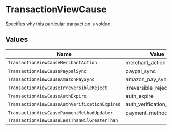 # TransactionViewCause

Specifies why this particular transaction is voided.


## Values

| Name                                          | Value                                         |
| --------------------------------------------- | --------------------------------------------- |
| `TransactionViewCauseMerchantAction`          | merchant_action                               |
| `TransactionViewCausePaypalSync`              | paypal_sync                                   |
| `TransactionViewCauseAmazonPaySync`           | amazon_pay_sync                               |
| `TransactionViewCauseIrreversibleReject`      | irreversible_reject                           |
| `TransactionViewCauseAuthExpire`              | auth_expire                                   |
| `TransactionViewCauseAuthVerificationExpired` | auth_verification_expired                     |
| `TransactionViewCausePaymentMethodUpdater`    | payment_method_updater                        |
| `TransactionViewCauseLessThanNilGreaterThan`  | <nil>                                         |
